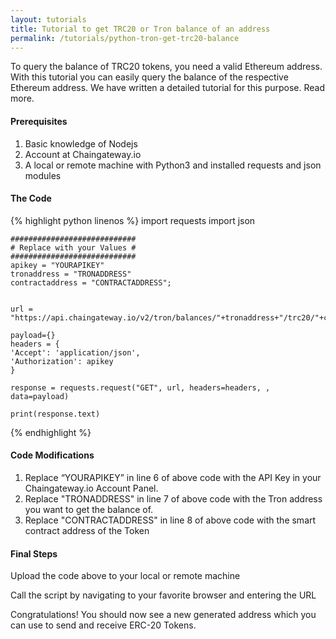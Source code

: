```yaml
---
layout: tutorials
title: Tutorial to get TRC20 or Tron balance of an address
permalink: /tutorials/python-tron-get-trc20-balance
---
```


To query the balance of TRC20 tokens, you need a valid Ethereum address. With this tutorial you can easily query the balance of the respective Ethereum address. We have written a detailed tutorial for this purpose. Read more.

#### Prerequisites

1. Basic knowledge of Nodejs
2. Account at Chaingateway.io
3. A local or remote machine with Python3 and installed requests and json modules

#### The Code

{% highlight python linenos %}
    import requests
    import json

    ############################
    # Replace with your Values #
    ############################
    apikey = "YOURAPIKEY"
    tronaddress = "TRONADDRESS"
    contractaddress = "CONTRACTADDRESS";
    

    url = "https://api.chaingateway.io/v2/tron/balances/"+tronaddress+"/trc20/"+contractaddress

    payload={}
    headers = {
    'Accept': 'application/json',
    'Authorization': apikey
    }

    response = requests.request("GET", url, headers=headers, , data=payload)

    print(response.text)

{% endhighlight %}


#### Code Modifications

1. Replace “YOURAPIKEY” in line 6 of above code with the API Key in your Chaingateway.io Account Panel.
2. Replace "TRONADDRESS" in line 7 of above code with the Tron address you want to get the balance of.
3. Replace "CONTRACTADDRESS" in line 8 of above code with the smart contract address of the Token

#### Final Steps

Upload the code above to your local or remote machine

Call the script by navigating to your favorite browser and entering the URL

Congratulations! You should now see a new generated address which you can use to send and receive ERC-20 Tokens. 